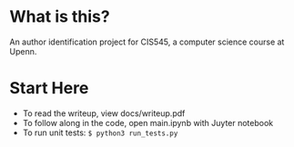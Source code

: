 What is this?
=============

An author identification project for CIS545, a computer science course at Upenn.

Start Here
==========

- To read the writeup, view docs/writeup.pdf
- To follow along in the code, open main.ipynb with Juyter notebook
- To run unit tests: ```$ python3 run_tests.py```